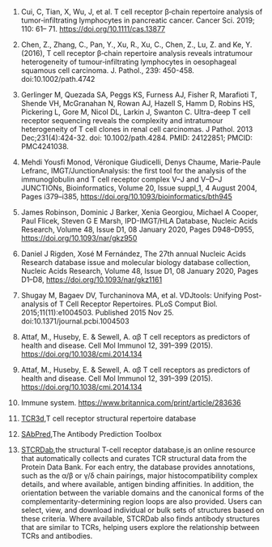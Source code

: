 1. Cui, C, Tian, X, Wu, J, et al. T cell receptor β‐chain repertoire analysis of tumor‐infiltrating lymphocytes in pancreatic cancer. Cancer Sci. 2019; 110: 61– 71. https://doi.org/10.1111/cas.13877

2. Chen, Z., Zhang, C., Pan, Y., Xu, R., Xu, C., Chen, Z., Lu, Z. and Ke, Y. (2016), T cell receptor β‐chain repertoire analysis reveals intratumour heterogeneity of tumour‐infiltrating lymphocytes in oesophageal squamous cell carcinoma. J. Pathol., 239: 450-458. doi:10.1002/path.4742  

3. Gerlinger M, Quezada SA, Peggs KS, Furness AJ, Fisher R, Marafioti T, Shende VH, McGranahan N, Rowan AJ, Hazell S, Hamm D, Robins HS, Pickering L, Gore M, Nicol DL, Larkin J, Swanton C. Ultra-deep T cell receptor sequencing reveals the complexity and intratumour heterogeneity of T cell clones in renal cell carcinomas. J Pathol. 2013 Dec;231(4):424-32. doi: 10.1002/path.4284. PMID: 24122851; PMCID: PMC4241038.

4. Mehdi Yousfi Monod, Véronique Giudicelli, Denys Chaume, Marie-Paule Lefranc, IMGT/JunctionAnalysis: the first tool for the analysis of the immunoglobulin and T cell receptor complex V–J and V–D–J JUNCTIONs, Bioinformatics, Volume 20, Issue suppl_1, 4 August 2004, Pages i379–i385, https://doi.org/10.1093/bioinformatics/bth945

5. James Robinson, Dominic J Barker, Xenia Georgiou, Michael A Cooper, Paul Flicek, Steven G E Marsh, IPD-IMGT/HLA Database, Nucleic Acids Research, Volume 48, Issue D1, 08 January 2020, Pages D948–D955, https://doi.org/10.1093/nar/gkz950

6. Daniel J Rigden, Xosé M Fernández, The 27th annual Nucleic Acids Research database issue and molecular biology database collection, Nucleic Acids Research, Volume 48, Issue D1, 08 January 2020, Pages D1–D8, https://doi.org/10.1093/nar/gkz1161 

7. Shugay M, Bagaev DV, Turchaninova MA, et al. VDJtools: Unifying Post-analysis of T Cell Receptor Repertoires. PLoS Comput Biol. 2015;11(11):e1004503. Published 2015 Nov 25. doi:10.1371/journal.pcbi.1004503

8. Attaf, M., Huseby, E. & Sewell, A. αβ T cell receptors as predictors of health and disease. Cell Mol Immunol 12, 391–399 (2015). https://doi.org/10.1038/cmi.2014.134

9. Attaf, M., Huseby, E. & Sewell, A. αβ T cell receptors as predictors of health and disease. Cell Mol Immunol 12, 391–399 (2015). https://doi.org/10.1038/cmi.2014.134

10. Immune system. https://www.britannica.com/print/article/283636  

11. [TCR3d](https://tcr3d.ibbr.umd.edu/tcr_com),T cell receptor structural repertoire database  

12. [SAbPred](http://opig.stats.ox.ac.uk/webapps/newsabdab/sabpred/),The Antibody Prediction Toolbox   

13. [STCRDab](http://opig.stats.ox.ac.uk/webapps/stcrdab/),the structural T-cell receptor database,is an online resource that automatically collects and curates TCR structural data from the Protein Data Bank. For each entry, the database provides annotations, such as the α/β or γ/δ chain pairings, major histocompatibility complex details, and where available, antigen binding affinities. In addition, the orientation between the variable domains and the canonical forms of the complementarity-determining region loops are also provided. Users can select, view, and download individual or bulk sets of structures based on these criteria. Where available, STCRDab also finds antibody structures that are similar to TCRs, helping users explore the relationship between TCRs and antibodies. 